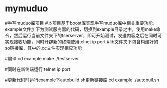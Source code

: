 # mymuduo
#手写muduo库项目
#本项目基于boost库实现手写muduo库中相关重要功能，example文件加下为测试服务器的代码，切换到example目录之中，使用make命令，然后运行当前文件夹下的tserserver，即可开始测试，发送内容之后在同时可实现接收功能，同时开辟新的终端使用telnet ip port
#lib文件夹下包含构建好的so链接库，其中的.cc文件实现相应功能

#编译
cd example
make 
./testserver

#同时在新终端运行
telnet ip port

#更新代码时运行example下autobuild.sh更新链接库
cd example
./autobuil.sh


